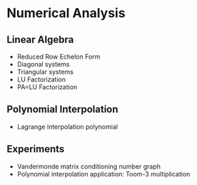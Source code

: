 Numerical Analysis
==================

Linear Algebra
--------------

- Reduced Row Echelon Form
- Diagonal systems
- Triangular systems
- LU Factorization
- PA=LU Factorization

Polynomial Interpolation
------------------------

- Lagrange interpolation polynomial

Experiments
-----------

- Vandermonde matrix conditioning number graph
- Polynomial interpolation application: Toom-3 multiplication

